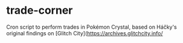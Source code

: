 # trade-corner

Cron script to perform trades in Pokémon Crystal, based on Háčky's original findings on [Glitch City](https://archives.glitchcity.info/